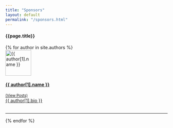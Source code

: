```yaml
---
title: "Sponsors"
layout: default
permalink: "/sponsors.html"
---
```



<div class="container">
<h4 class="font-weight-bold spanborder"><span>{{page.title}}</span></h4>
    <div class="row gap-y listrecent listrecent listauthor">
    {% for author in site.authors %}
        <div class="col-lg-6 mb-4">
            <div class="p-4 border rounded">
            <div class="row">
            <div class="col-md-3 mb-4 mb-md-0"><img alt="{{ author[1].name }}" src="{{site.baseurl}}/{{ author[1].avatar }}" class="rounded-circle" height="80" width="80"></div>
            <div class="col-md-9">
            <a href="{{site.baseurl}}/author-{{ author[1].name | slugify }}">
            <h4 class="text-dark mb-0"> {{ author[1].name }} </h4>
            <small class="d-inline-block mt-1 mb-3 font-weight-normal">(View Posts)</small>
            <div class="excerpt">{{ author[1].bio }}</div>
            </a>
            <div class="icon-block mt-3 d-flex justify-content-between">  
            <div>
            <a target="_blank" href="{{ author[1].twitter }}"><i class="fab fa-twitter text-muted" aria-hidden="true"></i></a>  &nbsp;
            <a target="_blank" href="{{ author[1].site }}"><i class="fa fa-globe text-muted" aria-hidden="true"></i></a> &nbsp;
            </div>
            </div>
            </div>
            </div>
            </div>
        </div>
        <!--Line after Author-->
        <div class="column is-12">
            <hr />
        </div>        
    {% endfor %}
    </div>
</div>
